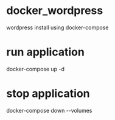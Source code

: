 # docker_wordpress
wordpress install using docker-compose  

# run application
docker-compose up -d

# stop application
docker-compose down --volumes

